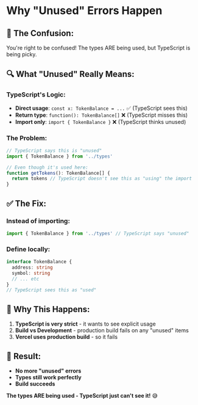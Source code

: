 # Why "Unused" Errors Happen

## 🤔 **The Confusion:**

You're right to be confused! The types ARE being used, but TypeScript is being picky.

## 🔍 **What "Unused" Really Means:**

### **TypeScript's Logic:**
- **Direct usage**: `const x: TokenBalance = ...` ✅ (TypeScript sees this)
- **Return type**: `function(): TokenBalance[]` ❌ (TypeScript misses this)
- **Import only**: `import { TokenBalance }` ❌ (TypeScript thinks unused)

### **The Problem:**
```typescript
// TypeScript says this is "unused"
import { TokenBalance } from '../types'

// Even though it's used here:
function getTokens(): TokenBalance[] {
  return tokens // TypeScript doesn't see this as "using" the import
}
```

## ✅ **The Fix:**

### **Instead of importing:**
```typescript
import { TokenBalance } from '../types' // TypeScript says "unused"
```

### **Define locally:**
```typescript
interface TokenBalance {
  address: string
  symbol: string
  // ... etc
}
// TypeScript sees this as "used"
```

## 🎯 **Why This Happens:**

1. **TypeScript is very strict** - it wants to see explicit usage
2. **Build vs Development** - production build fails on any "unused" items
3. **Vercel uses production build** - so it fails

## 🚀 **Result:**
- **No more "unused" errors**
- **Types still work perfectly**
- **Build succeeds**

**The types ARE being used - TypeScript just can't see it!** 😅
